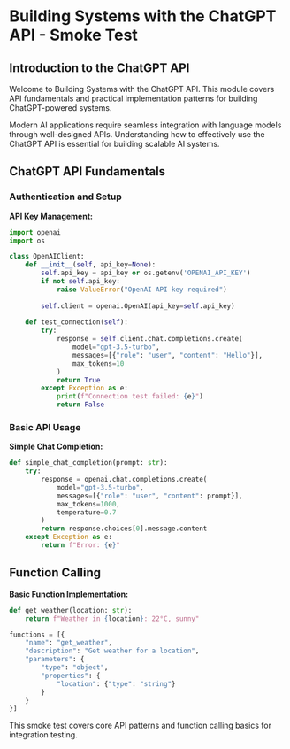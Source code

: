 # Building Systems with the ChatGPT API - Smoke Test

## Introduction to the ChatGPT API

Welcome to Building Systems with the ChatGPT API. This module covers API fundamentals and practical implementation patterns for building ChatGPT-powered systems.

Modern AI applications require seamless integration with language models through well-designed APIs. Understanding how to effectively use the ChatGPT API is essential for building scalable AI systems.

## ChatGPT API Fundamentals

### Authentication and Setup

**API Key Management:**
```python
import openai
import os

class OpenAIClient:
    def __init__(self, api_key=None):
        self.api_key = api_key or os.getenv('OPENAI_API_KEY')
        if not self.api_key:
            raise ValueError("OpenAI API key required")
        
        self.client = openai.OpenAI(api_key=self.api_key)
        
    def test_connection(self):
        try:
            response = self.client.chat.completions.create(
                model="gpt-3.5-turbo",
                messages=[{"role": "user", "content": "Hello"}],
                max_tokens=10
            )
            return True
        except Exception as e:
            print(f"Connection test failed: {e}")
            return False
```

### Basic API Usage

**Simple Chat Completion:**
```python
def simple_chat_completion(prompt: str):
    try:
        response = openai.chat.completions.create(
            model="gpt-3.5-turbo",
            messages=[{"role": "user", "content": prompt}],
            max_tokens=1000,
            temperature=0.7
        )
        return response.choices[0].message.content
    except Exception as e:
        return f"Error: {e}"
```

## Function Calling

**Basic Function Implementation:**
```python
def get_weather(location: str):
    return f"Weather in {location}: 22°C, sunny"

functions = [{
    "name": "get_weather",
    "description": "Get weather for a location",
    "parameters": {
        "type": "object",
        "properties": {
            "location": {"type": "string"}
        }
    }
}]
```

This smoke test covers core API patterns and function calling basics for integration testing.
